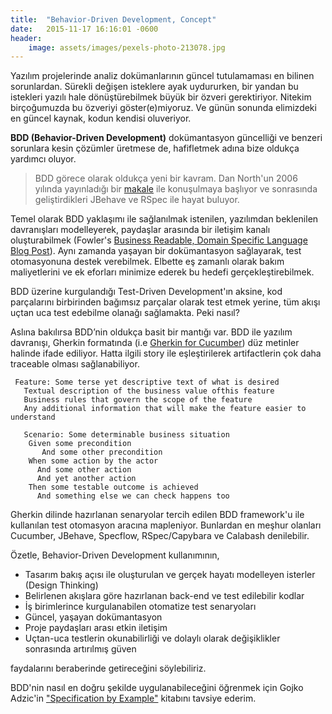 ```yaml
---
title:  "Behavior-Driven Development, Concept"
date:   2015-11-17 16:16:01 -0600
header:
    image: assets/images/pexels-photo-213078.jpg
---
```


Yazılım projelerinde analiz dokümanlarının güncel tutulamaması en bilinen sorunlardan. Sürekli değişen isteklere ayak uydururken, bir yandan bu istekleri yazılı hale dönüştürebilmek büyük bir özveri gerektiriyor. Nitekim birçoğumuzda bu özveriyi göster(e)miyoruz. Ve günün sonunda elimizdeki en güncel kaynak, kodun kendisi oluveriyor.

**BDD (Behavior-Driven Development)** dokümantasyon güncelliği ve benzeri sorunlara kesin çözümler üretmese de, hafifletmek adına bize oldukça yardımcı oluyor.

> BDD görece olarak oldukça yeni bir kavram. Dan North'un 2006 yılında yayınladığı bir [makale](https://dannorth.net/introducing-bdd/) ile konuşulmaya başlıyor ve sonrasında geliştirdikleri JBehave ve RSpec ile hayat buluyor.

Temel olarak BDD yaklaşımı ile sağlanılmak istenilen, yazılımdan beklenilen davranışları modelleyerek, paydaşlar arasında bir iletişim kanalı oluşturabilmek (Fowler's [Business Readable, Domain Specific Language Blog Post](https://martinfowler.com/bliki/BusinessReadableDSL.html)). Aynı zamanda yaşayan bir dokümantasyon sağlayarak, test otomasyonuna destek verebilmek. Elbette eş zamanlı olarak bakım maliyetlerini ve ek eforları minimize ederek bu hedefi gerçekleştirebilmek.

BDD üzerine kurgulandığı Test-Driven Development'ın aksine, kod parçalarını birbirinden bağımsız parçalar olarak test etmek yerine, tüm akışı uçtan uca test edebilme olanağı sağlamakta. Peki nasıl?

Aslına bakılırsa BDD’nin oldukça basit bir mantığı var. BDD ile yazılım davranışı, Gherkin formatında (i.e [Gherkin for Cucumber](https://github.com/cucumber/cucumber/wiki/Gherkin)) düz metinler halinde ifade ediliyor. Hatta ilgili story ile eşleştirilerek artifactlerin çok daha traceable olması sağlanabiliyor.

```
 Feature: Some terse yet descriptive text of what is desired
   Textual description of the business value ofthis feature
   Business rules that govern the scope of the feature
   Any additional information that will make the feature easier to understand

   Scenario: Some determinable business situation
    Given some precondition
       And some other precondition
    When some action by the actor
      And some other action
      And yet another action
    Then some testable outcome is achieved
      And something else we can check happens too
```

Gherkin dilinde hazırlanan senaryolar tercih edilen BDD framework'u ile kullanılan test otomasyon aracına mapleniyor. Bunlardan en meşhur olanları Cucumber, JBehave, Specflow, RSpec/Capybara ve Calabash denilebilir.

Özetle, Behavior-Driven Development kullanımının,

- Tasarım bakış açısı ile oluşturulan ve gerçek hayatı modelleyen isterler (Design Thinking)
- Belirlenen akışlara göre hazırlanan back-end ve test edilebilir kodlar
- İş birimlerince kurgulanabilen otomatize test senaryoları
- Güncel, yaşayan dokümantasyon
- Proje paydaşları arası etkin iletişim
- Uçtan-uca testlerin okunabilirliği ve dolaylı olarak değişiklikler sonrasında artırılmış güven

faydalarını beraberinde getireceğini söylebiliriz.

BDD'nin nasıl en doğru şekilde uygulanabileceğini öğrenmek için Gojko Adzic'in ["Specification by Example"](https://www.amazon.com/Specification-Example-Successful-Deliver-Software/dp/1617290084) kitabını tavsiye ederim.